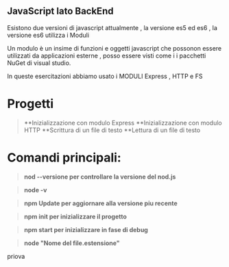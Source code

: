 ## JavaScript lato BackEnd

Esistono due versioni di javascript attualmente , la versione es5 ed es6 , la versione es6 utilizza i Moduli 

Un modulo è un insime di funzioni e oggetti javascript che possonon essere utilizzati da applicazioni esterne , posso essere visti come i
i pacchetti NuGet di visual studio. 

In queste esercitazioni abbiamo  usato i MODULI Express , HTTP e  FS 

# Progetti 

> **Inizializzazione con modulo Express
> **Inizializzazione con modulo HTTP
> **Scrittura di un file di testo
> **Lettura di un file di testo 


#  Comandi principali:

> **nod --versione per controllare la versione del nod.js**

> **node -v**

> **npm Update per aggiornare alla versione piu recente** 

> **npm init per inizializzare il progetto** 

> **npm start per inizializzare in  fase di debug**

> **node "Nome del file.estensione"** 


priova